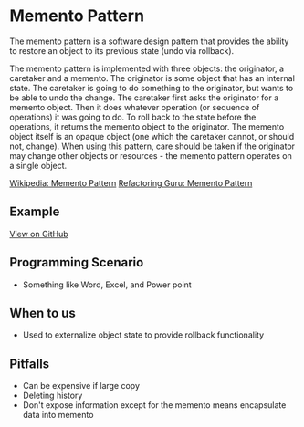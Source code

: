 # Memento Pattern

The memento pattern is a software design pattern that provides the ability to restore an object to its previous state (undo via rollback).

The memento pattern is implemented with three objects: the originator, a caretaker and a memento. The originator is some object that has an internal state. The caretaker is going to do something to the originator, but wants to be able to undo the change. The caretaker first asks the originator for a memento object. Then it does whatever operation (or sequence of operations) it was going to do. To roll back to the state before the operations, it returns the memento object to the originator. The memento object itself is an opaque object (one which the caretaker cannot, or should not, change). When using this pattern, care should be taken if the originator may change other objects or resources - the memento pattern operates on a single object.

[Wikipedia: Memento Pattern](https://en.wikipedia.org/wiki/Memento_pattern)
[Refactoring Guru: Memento Pattern](https://refactoring.guru/design-patterns/memento)

## Example

[View on GitHub](https://github.com/scottt2/design-patterns-in-dart/tree/master/memento)

## Programming Scenario

- Something like Word, Excel, and Power point

## When to us

- Used to externalize object state to provide rollback functionality

## Pitfalls

- Can be expensive if large copy
- Deleting history
- Don't expose information except for the memento means encapsulate data into memento
